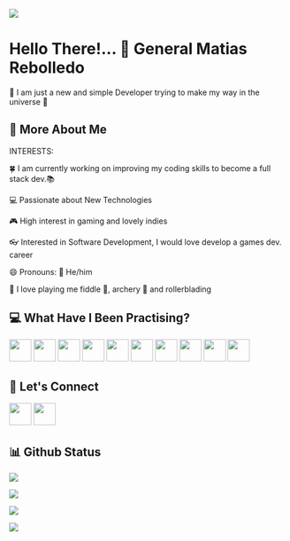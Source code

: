 <p><img src="https://visitcount.itsvg.in/api?id=MatiWolFo&label=Profile%20Views&color=12&icon=5&pretty=true"><p>

# Hello There!... 👋 General Matias Rebolledo 

🌌 I am just a new and simple Developer trying to make my way in the universe 🌌

## 💫 More About Me

INTERESTS:
<p> 🍀 I am currently working on improving my coding skills to become a full stack dev.📚</p>
<p> 💻 Passionate about New Technologies</p>
<p> 🎮 High interest in gaming and lovely indies</p>
<p> 👓 Interested in Software Development, I would love develop a games dev. career</p>
<p> 😄 Pronouns: 🧔 He/him</p>
<p> 👀 I love playing me fiddle 🎻, archery 🏹 and rollerblading</p>
 

## 💻 What Have I Been Practising?
<p>
<img src="https://img.shields.io/badge/html5-%23E34F26.svg?style=for-the-badge&logo=html5&logoColor=white" style="margin-bottom: 4px;" height="40px">
<img src="https://img.shields.io/badge/css3-%231572B6.svg?style=for-the-badge&logo=css3&logoColor=white" style="margin-bottom: 4px;" height="40px">
<img src="https://img.shields.io/badge/javascript-%23323330.svg?style=for-the-badge&logo=javascript&logoColor=%23F7DF1E" style="margin-bottom: 4px;" height="40px">
<img src="https://img.shields.io/badge/java-d2d1d0?style=for-the-badge&logoColor=white" style="margin-bottom: 4px;" height="40px">
<img src="https://img.shields.io/badge/python-3670A0?style=for-the-badge&logo=python&logoColor=ffdd54" style="margin-bottom: 4px;" height="40px">
<img src="https://img.shields.io/badge/bootstrap-%23563D7C.svg?style=for-the-badge&logo=bootstrap&logoColor=white" style="margin-bottom: 4px;" height="40px">
<img src="https://img.shields.io/badge/git-%23F05033.svg?style=for-the-badge&logo=git&logoColor=white" style="margin-bottom: 4px;" height="40px">
<img src="https://img.shields.io/badge/mysql-3F81A9.svg?style=for-the-badge&logo=mysql&logoColor=white" style="margin-bottom: 4px;" height="40px">
<img src="https://img.shields.io/badge/slack-462B94.svg?style=for-the-badge&logo=slack&logoColor=white" style="margin-bottom: 4px;" height="40px">
<img src="https://img.shields.io/badge/REACT-5E91C5.svg?style=for-the-badge&logo=react&logoColor=white" style="margin-bottom: 4px;" height="40px">
</p>



## 👥 Let's Connect
<p>
<a href="https://www.instagram.com/mati_wolfo"><img src="https://img.shields.io/badge/Instagram-%23E4405F.svg?style=for-the-badge&logo=Instagram&logoColor=white" style="margin-bottom: 4px;" height="40px" target="_blank"></a>
<a href="https://www.linkedin.com/in/mrebolledowork/"><img src="https://img.shields.io/badge/linkedin-0E4CBF.svg?style=for-the-badge&logo=linkedin&logoColor=white" style="margin-bottom: 4px;" height="40px" target="_blank"></a>
</p>


## 📊 Github Status

<p><img src="https://github-readme-stats.vercel.app/api?username=MatiWolFo&show_icons=true"><p>

<p><img src="https://github-readme-stats.vercel.app/api/top-langs/?username=MatiWolFo&layout=compact"><p>

<p><img src="https://metrics.lecoq.io/MatiWolFo"><p>

<p><img src="https://github-readme-streak-stats.herokuapp.com/?user=MatiWolFo"><p>
